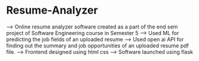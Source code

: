# Resume-Analyzer
--> Online resume analyzer software created as a part of the end sem project of Software Engineering course in Semester 5
--> Used ML for predicting the job fields of an uploaded resume
--> Used open ai API for finding out the summary and job opportunities of an uploaded resume pdf file.
--> Frontend designed using html css
--> Software launched using flask
